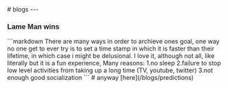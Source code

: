 <head>
<link href="https://fonts.googleapis.com/css2?family=Viaoda+Libre&display=swap" rel="stylesheet">
</head>
<style>
 h3 {
  font-family: "Sofia", sans-serif;
}
</style>
# blogs --- 
<h3>Lame Man wins</h3>
```markdown
There are many ways in order to archieve ones goal, one way no one get to ever try is to set a time stamp in which it is faster than their lifetime, in which case i might be delusional. I love it, although not all, like literally but it is a fun experience, 
Many reasons:
1.no sleep
2.failure to stop low level activities from taking up a long time (TV, youtube, twitter)
3.not enough good socialization
```
# anyway [here](/blogs/predictions)

